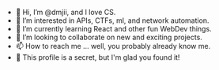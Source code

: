 - 👋 Hi, I’m @dmjii, and I love CS.
- 👀 I’m interested in APIs, CTFs, ml, and network automation.
- 🌱 I’m currently learning React and other fun WebDev things.
- 💞️ I’m looking to collaborate on new and exciting projects.
- 📫 How to reach me ... well, you probably already know me.
- 🤫 This profile is a secret, but I'm glad you found it!

<!---
dmjii/dmjii is a ✨ special ✨ repository because its `README.md` (this file) appears on your GitHub profile.
You can click the Preview link to take a look at your changes.
--->
